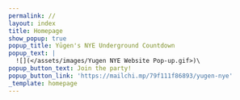 ```yaml
---
permalink: //
layout: index
title: Homepage
show_popup: true
popup_title: Yūgen's NYE Underground Countdown
popup_text: |
  ![](</assets/images/Yugen NYE Website Pop-up.gif>)\
popup_button_text: Join the party!
popup_button_link: 'https://mailchi.mp/79f111f86893/yugen-nye'
_template: homepage
---
```


